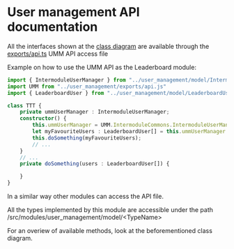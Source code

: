 # User management API documentation
All the interfaces shown at the [class diagram](/docs/UMM.pdf) are available through the [exports/api.ts](/src/modules/user_management/exports/api.ts) UMM API access file 

Example on how to use the UMM API as the Leaderboard module:
```ts
import { IntermoduleUserManager } from "../user_management/model/IntermoduleUserManager.js";
import UMM from "../user_management/exports/api.js"
import { LeaderboardUser } from "../user_management/model/LeaderboardUser.js";

class TTT {
    private ummUserManager : IntermoduleUserManager;
    constructor() {
        this.ummUserManager = UMM.IntermoduleCommons.IntermoduleUserManager;
        let myFavouriteUsers : LeaderboardUser[] = this.ummUserManager.getUsers((user : LeaderboardUser) => user.getScore() > 10);
        this.doSomething(myFavouriteUsers);
        // ...
    }
    // ...
    private doSomething(users : LeaderboardUser[]) {

    }   
}
```

In a similar way other modules can access the API file.

All the types implemented by this module are accessible under the path /src/modules/user_management/model/&lt;TypeName&gt;

For an overiew of available methods, look at the beforementioned class diagram.

